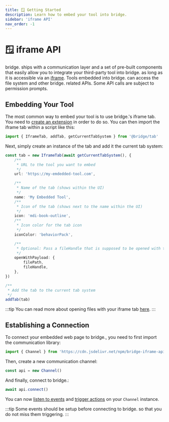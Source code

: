 ```yaml
---
title: 🪟 Getting Started
description: Learn how to embed your tool into bridge.
sidebar: 'iframe API'
nav_order: -1
---
```


# 🪟 iframe API

bridge. ships with a communication layer and a set of pre-built components that easily allow you to integrate your third-party tool into bridge. as long as it is accessible via an [iframe](https://developer.mozilla.org/en-US/docs/Web/HTML/Element/iframe).
Tools embedded into bridge. can access the file system and other bridge. related APIs. Some API calls are subject to permission prompts.

## Embedding Your Tool

The most common way to embed your tool is to use bridge.'s iframe tab. You need to [create an extension](/extensions/index.html#creating-extensions) in order to do so. You can then import the iframe tab within a script like this:

```ts
import { IframeTab, addTab, getCurrentTabSystem } from '@bridge/tab'
```

Next, simply create an instance of the tab and add it the current tab system:

```ts
const tab = new IframeTab(await getCurrentTabSystem(), {
	/**
	 * URL to the tool you want to embed
	 */
	url: 'https://my-emdedded-tool.com',

	/**
	 * Name of the tab (shows within the UI)
	 */
	name: 'My Embedded Tool',
	/**
	 * Icon of the tab (shows next to the name within the UI)
	 */
	icon: 'mdi-book-outline',
	/**
	 * Icon color for the tab icon
	 */
	iconColor: 'behaviorPack',

	/**
	 * Optional: Pass a fileHandle that is supposed to be opened with the tab
	 */
	openWithPayload: {
		filePath,
		fileHandle,
	},
})

/**
 * Add the tab to the current tab system
 */
addTab(tab)
```

:::tip
You can read more about opening files with your iframe tab [here](/extensions/iframe-api/events.html#tab-openfile).
:::

## Establishing a Connection

To connect your embedded web page to bridge., you need to first import the communication library:

```ts
import { Channel } from 'https://cdn.jsdelivr.net/npm/bridge-iframe-api@0.4.11/dist/bridge-iframe-api.es.js'
```

Then, create a new communication channel:

```ts
const api = new Channel()
```

And finally, connect to bridge.:

```ts
await api.connect()
```

You can now [listen to events](/extensions/iframe-api/events.html) and [trigger actions](/extensions/iframe-api/triggers.html) on your `Channel` instance.

:::tip
Some events should be setup before connecting to bridge. so that you do not miss them triggering.
:::
